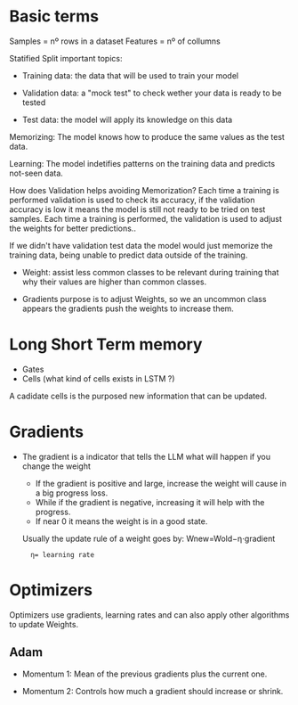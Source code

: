 # Basic terms

Samples = nº rows in a dataset
Features = nº of collumns

Statified Split important topics:

- Training data: the data that will be used to train your model

- Validation data: a "mock test" to check wether your data is ready to be tested

- Test data: the model will apply its knowledge on this data


Memorizing: The model knows how to produce the same values as the test data.

Learning: The model indetifies patterns on the training data and predicts not-seen data.

How does Validation helps avoiding Memorization? Each time a training is performed validation is used to check its accuracy, if the validation accuracy is low it means the model is still not ready to be tried on test samples. Each time a training is performed, the validation is used to adjust the weights for better predictions..

If we didn't have validation test data the model would just memorize the training data, being unable to predict data outside of the training.

- Weight: assist less common classes to be relevant during training that why their values are higher than common classes.

- Gradients purpose is to adjust Weights, so we an uncommon class appears the gradients push the weights to increase them.
# Long Short Term memory

- Gates
- Cells (what kind of cells exists in LSTM ?)

A cadidate cells is the purposed new information that can be updated.

# Gradients

- The gradient is a indicator that tells the LLM what will happen if you change the weight
    - If the gradient is positive and large, increase the weight will cause in a big progress loss.
    - While if the gradient is negative, increasing it will help with the progress. 
    - If near 0 it means the weight is in a good state.

    Usually the update rule of a weight goes by:
        Wnew​=Wold​−η⋅gradient

        η= learning rate 

# Optimizers
Optimizers use gradients, learning rates and can also apply other algorithms to update Weights.

## Adam
- Momentum 1: Mean of the previous gradients plus the current one.

- Momentum 2: Controls how much a gradient should increase or shrink.
